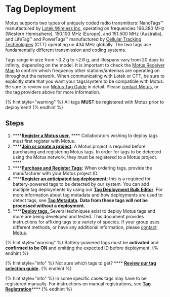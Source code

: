 # Tag Deployment

Motus supports two types of uniquely coded radio transmitters: NanoTags™ manufactured by [Lotek Wireless Inc](http://lotek.com), operating on frequencies 166.380 MHz (Western Hemisphere), 150.100 MHz (Europe), and 151.500 MHz (Australia), and LifeTag™ and PowerTags™ manufactured by [Cellular Tracking Technologies](http://www.celltracktech.com) (CTT) operating on 434 MHz globally. The two tags use fundamentally different transmission and coding systems.

Tags range in size from \~0.2 g to \~2.6 g, and lifespans vary from 20 days to infinity, depending on the model. It is important to check the [Motus Receiver Map](https://motus.org/data/receiversMap) to confirm which frequency other stations/antennas are operating on throughout the network. When communicating with Lotek or CTT, be sure to explicitly state that you want your tags/system to be compatible with Motus. Be sure to review our [Motus Tag Guide](broken-reference) in detail. Please [contact Motus](https://motus.org/contact), or the tag providers above for more information.

{% hint style="warning" %}
All tags **MUST** be registered with Motus prior to deployment!
{% endhint %}

## Steps

1. ****[**Register a Motus user.**](https://motus.org/data/user/new) **** Collaborators wishing to deploy tags must first register with Motus.
2. ****[**Join or create a project**](../../project-management/introduction.md)**.** A Motus project is required before purchasing and registering Motus tags. In order for tags to be detected using the Motus network, they must be registered to a Motus project. ****&#x20;
3. ****[**Purchase and Register Tags**](https://docs.motus.org/motus-docs/tags/tag-selection#purchasing-tags)**:** When ordering tags, provide the manufacturer with your Motus project ID.&#x20;
4. ****[**Register an anticipated tag deployment:**](../../project-management/tag-management/#anticipated-deployments) this is a required for battery-powered tags to be detected by our system. You can add multiple tag deployments by using our [**Tag Deployment Bulk Editor**](../../project-management/tag-management/#tag-deployment-bulk-editor). For more information about tag metadata and how deployments are used to detect tags, see [**Tag Metadata**](../../project-management/tag-management/tag-metadata.md#why-metadata-is-so-important).  **Data from these tags will not be processed without a deployment.**&#x20;
5. ****[**Deploy tags.** ](../../tags/tag-deployment.md)Several techniques exist to deploy Motus tags and more are being developed and tested. This document provides instructions for affixing tags to a variety of species. If your group uses different methods, or have any additional information, please [contact Motus](https://motus.org/contact).

{% hint style="warning" %}
Battery-powered tags must be **activated** and **confirmed to be ON** and emitting the expected ID before deployment.
{% endhint %}

{% hint style="info" %}
Not sure which tags to get? **** [**Review our tag selection guide**](https://docs.motus.org/motus-docs/tags/tag-selection)**.**
{% endhint %}

{% hint style="info" %}
In some specific cases tags may have to be registered manually. For instructions on manual registrations, see [**Tag Registration**](../../project-management/tag-management/tag-registration.md)****
{% endhint %}
